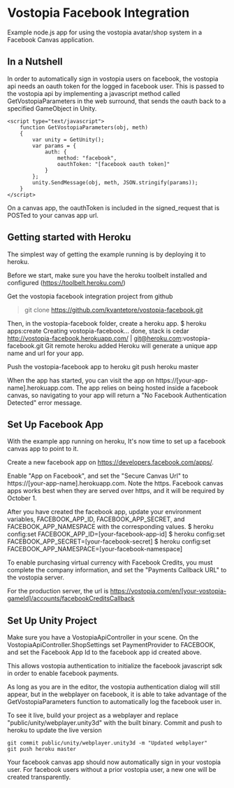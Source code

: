 Vostopia Facebook Integration
=============================

Example node.js app for using the vostopia avatar/shop system in a 
Facebook Canvas application. 

In a Nutshell
-------------

In order to automatically sign in vostopia users on facebook, the vostopia
api needs an oauth token for the logged in facebook user. This is passed to the 
vostopia api by implementing a javascript method called GetVostopiaParameters in 
the web surround, that sends the oauth back to a specified GameObject in Unity.

    <script type="text/javascript">
        function GetVostopiaParameters(obj, meth)
        {
            var unity = GetUnity();
            var params = {
                auth: {
                    method: "facebook",
                    oauthToken: "[facebook oauth token]"
                }
            };
            unity.SendMessage(obj, meth, JSON.stringify(params));
        }
    </script>

On a canvas app, the oauthToken is included in the signed_request that is 
POSTed to your canvas app url. 


Getting started with Heroku
---------------------------

The simplest way of getting the example running is by deploying it to 
heroku. 

Before we start, make sure you have the heroku toolbelt installed and configured 
(https://toolbelt.heroku.com/)

Get the vostopia facebook integration project from github
> git clone https://github.com/kvantetore/vostopia-facebook.git

Then, in the vostopia-facebook folder, create a heroku app. 
    $ heroku apps:create
    Creating vostopia-facebook... done, stack is cedar
    http://vostopia-facebook.herokuapp.com/ | git@heroku.com:vostopia-facebook.git
    Git remote heroku added
Heroku will generate a unique app name and url for your app.

Push the vostopia-facebook app to heroku
    git push heroku master

When the app has started, you can visit the app on https://[your-app-name].herokuapp.com.
The app relies on being hosted inside a facebook canvas, so navigating to your app will return a
"No Facebook Authentication Detected" error message.


Set Up Facebook App
-------------------

With the example app running on heroku, It's now time to set up a facebook canvas app to point to it.

Create a new facebook app on https://developers.facebook.com/apps/.

Enable "App on Facebook", and set the "Secure Canvas Url" to https://[your-app-name].herokuapp.com. 
Note the https. Facebook canvas apps works best when they are served over https, and it will be required
by October 1.

After you have created the facebook app, update your environment variables, FACEBOOK_APP_ID, FACEBOOK_APP_SECRET,
and FACEBOOK_APP_NAMESPACE with the corresponding values. 
    $ heroku config:set FACEBOOK_APP_ID=[your-facebook-app-id]
    $ heroku config:set FACEBOOK_APP_SECRET=[your-facebook-secret] 
    $ heroku config:set FACEBOOK_APP_NAMESPACE=[your-facebook-namespace]

To enable purchasing virtual currency with Facebook Credits, you must complete the company information, 
and set the "Payments Callback URL" to the vostopia server.

For the production server, the url is
   https://vostopia.com/en/[your-vostopia-gameId]/accounts/facebookCreditsCallback


Set Up Unity Project
--------------------

Make sure you have a VostopiaApiController in your scene. On the VostopiaApiController.ShopSettings set
PaymentProvider to FACEBOOK, and set the Facebook App Id to the facebook app id created above. 

This allows vostopia authentication to initialize the facebook javascript sdk in order to enable
facebook payments.

As long as you are in the editor, the vostopia authentication dialog will still appear, but in the webplayer
on facebook, it is able to take advantage of the GetVostopiaParameters function to automatically log the
facebook user in.

To see it live, build your project as a webplayer and replace "public/unity/webplayer.unity3d" with the built binary.
Commit and push to heroku to update the live version

    git commit public/unity/webplayer.unity3d -m "Updated webplayer"
    git push heroku master

Your facebook canvas app should now automatically sign in your vostopia user. For facebook users without 
a prior vostopia user, a new one will be created transparently.
